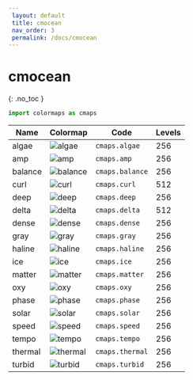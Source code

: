 ```yaml
--- 
 layout: default 
 title: cmocean 
 nav_order: 3 
 permalink: /docs/cmocean 
--- 
```


# cmocean 
{: .no_toc } 

 ```python 
 import colormaps as cmaps 
 ``` 


| Name        | Colormap    | Code       | Levels     | 
| ----------- | ----------- | -----------| -----------| 
| algae| ![algae](/assets/images/cmocean/algae.png) | ```cmaps.algae``` | 256| 
| amp| ![amp](/assets/images/cmocean/amp.png) | ```cmaps.amp``` | 256| 
| balance| ![balance](/assets/images/cmocean/balance.png) | ```cmaps.balance``` | 256| 
| curl| ![curl](/assets/images/cmocean/curl.png) | ```cmaps.curl``` | 512| 
| deep| ![deep](/assets/images/cmocean/deep.png) | ```cmaps.deep``` | 256| 
| delta| ![delta](/assets/images/cmocean/delta.png) | ```cmaps.delta``` | 512| 
| dense| ![dense](/assets/images/cmocean/dense.png) | ```cmaps.dense``` | 256| 
| gray| ![gray](/assets/images/cmocean/gray.png) | ```cmaps.gray``` | 256| 
| haline| ![haline](/assets/images/cmocean/haline.png) | ```cmaps.haline``` | 256| 
| ice| ![ice](/assets/images/cmocean/ice.png) | ```cmaps.ice``` | 256| 
| matter| ![matter](/assets/images/cmocean/matter.png) | ```cmaps.matter``` | 256| 
| oxy| ![oxy](/assets/images/cmocean/oxy.png) | ```cmaps.oxy``` | 256| 
| phase| ![phase](/assets/images/cmocean/phase.png) | ```cmaps.phase``` | 256| 
| solar| ![solar](/assets/images/cmocean/solar.png) | ```cmaps.solar``` | 256| 
| speed| ![speed](/assets/images/cmocean/speed.png) | ```cmaps.speed``` | 256| 
| tempo| ![tempo](/assets/images/cmocean/tempo.png) | ```cmaps.tempo``` | 256| 
| thermal| ![thermal](/assets/images/cmocean/thermal.png) | ```cmaps.thermal``` | 256| 
| turbid| ![turbid](/assets/images/cmocean/turbid.png) | ```cmaps.turbid``` | 256| 
